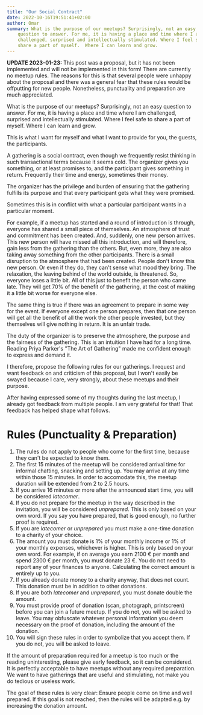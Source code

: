 ```yaml
---
title: "Our Social Contract"
date: 2022-10-16T19:51:41+02:00
author: Omar
summary: What is the purpose of our meetups? Surprisingly, not an easy
    question to answer. For me, it is having a place and time where I am
    challenged, surprised and intellectually stimulated. Where I feel safe to
    share a part of myself.  Where I can learn and grow.
---
```


**UPDATE 2023-01-23:** This post was a proposal, but it has not been
implemented and will not be implemented in this form! There are currently no
meetup rules. The reasons for this is that several people were unhappy about
the proposal and there was a general fear that these rules would be offputting
for new people. Nonetheless, punctuality and preparation are much appreciated.

What is the purpose of our meetups? Surprisingly, not an easy question to
answer. For me, it is having a place and time where I am challenged, surprised
and intellectually stimulated. Where I feel safe to share a part of myself.
Where I can learn and grow.

This is what I want for myself and what I want to provide for you, the guests,
the participants.

A gathering is a social contract, even though we frequently resist thinking in
such transactional terms because it seems cold. The organizer gives you
something, or at least promises to, and the participant gives something in
return. Frequently their time and energy, sometimes their money.

The organizer has the privilege and burden of ensuring that the gathering
fulfills its purpose and that every participant gets what they were promised.

Sometimes this is in conflict with what a particular participant wants in a
particular moment.

For example, if a meetup has started and a round of introduction is through,
everyone has shared a small piece of themselves. An atmosphere of trust and
commitment has been created. And, suddenly, one new person arrives. This new
person will have missed all this introduction, and will therefore, gain less
from the gathering than the others. But, even more, they are also taking away
something from the other participants. There is a small disruption to the
atmosphere that had been created. People don't know this new person. Or even if
they do, they can't sense what mood they bring. The relaxation, the leaving
behind of the world outside, is threatened. So, everyone loses a little bit.
All of this just to benefit the person who came late. They will get 70% of the
benefit of the gathering, at the cost of making it a little bit worse for
everyone else.

The same thing is true if there was an agreement to prepare in some way for the
event. If everyone except one person prepares, then that one person will get
all the benefit of all the work the other people invested, but they themselves
will give nothing in return. It is an unfair trade.

The duty of the organizer is to preserve the atmosphere, the purpose and the
fairness of the gathering. This is an intuition I have had for a long time.
Reading Priya Parker's "The Art of Gathering" made me confident enough to
express and demand it.

I therefore, propose the following rules for our gatherings. I request and want
feedback on and criticism of this proposal, but I won't easily be swayed
because I care, very strongly, about these meetups and their purpose.

After having expressed some of my thoughts during the last meetup, I already
got feedback from multiple people. I am very grateful for that! That feedback
has helped shape what follows.

# Rules (Punctuality & Preparation)

1. The rules do not apply to people who come for the first time, because they
   can't be expected to know them.
2. The first 15 minutes of the meetup will be considered arrival time for
   informal chatting, snacking and setting up. You may arrive at any time
   within those 15 minutes. In order to accomodate this, the meetup duration
   will be extended from 2 to 2.5 hours.
3. If you arrive 16 minutes or more after the announced start time, you will be
   considered _latecomer_.
4. If you do not prepare for the meetup in the way described in the invitation,
   you will be considered _unprepared_. This is only based on your own word. If
   you say you have prepared, that is good enough, no further proof is required.
5. If you are _latecomer_ or _unprepared_ you must make a one-time donation to
   a charity of your choice.
6. The amount you must donate is 1% of your monthly income or 1% of your
   monthly expenses, whichever is higher. This is only based on your own word.
   For example, if on average you earn 2100 € per month and spend 2300 € per
   month, you must donate 23 €. You do not need to report any of your finances
   to anyone. Calculating the correct amount is entirely up to you.
7. If you already donate money to a charity anyway, that does not count. This
   donation must be in addition to other donations.
8. If you are both _latecomer_ and _unprepared_, you must donate double the
   amount.
9. You must provide proof of donation (scan, photograph, printscreen) before
   you can join a future meetup. If you do not, you will be asked to leave. You
   may obfuscate whatever personal information you deem necessary on the proof
   of donation, including the amount of the donation.
10. You will sign these rules in order to symbolize that you accept them. If
    you do not, you will be asked to leave.

If the amount of preparation required for a meetup is too much or the reading
uninteresting, please give early feedback, so it can be considered. It is
perfectly acceptable to have meetups without any required preparation. We want
to have gatherings that are useful and stimulating, not make you do tedious or
useless work.

The goal of these rules is very clear: Ensure people come on time and well
prepared. If this goal is not reached, then the rules will be adapted e.g. by
increasing the donation amount.
